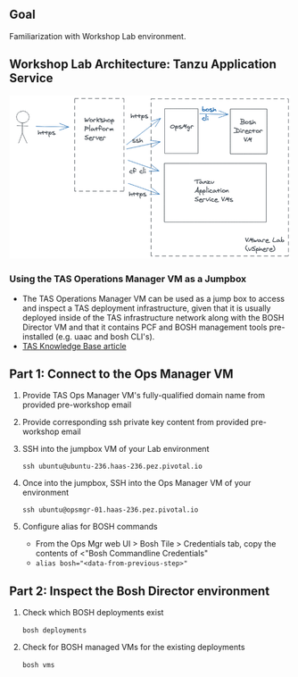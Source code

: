 ## Goal

Familiarization with Workshop Lab environment.

## Workshop Lab Architecture: Tanzu Application Service

<img src="../images/Workshop_architecture1.png" alt="Workshop Lab Architecture"/>

### Using the TAS Operations Manager VM as a Jumpbox

- The TAS Operations Manager VM can be used as a jump box to access and inspect a TAS deployment infrastructure, given that it is usually deployed inside of the TAS infrastructure network along with the BOSH Director VM and that it contains PCF and BOSH management tools pre-installed (e.g. uaac and bosh CLI's).
- [TAS Knowledge Base article](https://community.pivotal.io/s/article/Using-bosh-and-uaac-cli-to-inspect-and-manage-pivotal-cloud-foundry-from-an-ops-manager-vm)

## Part 1: Connect to the Ops Manager VM

1. Provide TAS Ops Manager VM's fully-qualified domain name from provided pre-workshop email

1. Provide corresponding ssh private key content from provided pre-workshop email

1. SSH into the jumpbox VM of your Lab environment

    ```execute
    ssh ubuntu@ubuntu-236.haas-236.pez.pivotal.io
    ```
1. Once into the jumpbox, SSH into the Ops Manager VM of your environment

    ```execute
    ssh ubuntu@opsmgr-01.haas-236.pez.pivotal.io
    ```


1. Configure alias for BOSH commands  
   - From the Ops Mgr web UI > Bosh Tile > Credentials tab, copy the contents of <"Bosh Commandline Credentials"  
   - `alias bosh="<data-from-previous-step>"`

## Part 2: Inspect the Bosh Director environment

1. Check which BOSH deployments exist 

    `bosh deployments`

1. Check for BOSH managed VMs for the existing deployments

    `bosh vms`

